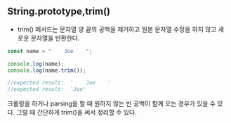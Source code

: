 ## String.prototype,trim()

- trim() 메서드는 문자열 양 끝의 공백을 제거하고 원본 문자열 수정을 하지 않고 새로운 문자열을 반환한다.

```javascript
const name = "    Joe    ";

console.log(name);
console.log(name.trim());

//expected result:  '    Joe    '
//expected result:  'Joe'
```

크롤링을 하거나 parsing을 할 때 원하지 않는 빈 공백이 함께 오는 경우가 있을 수 있다.
그럴 때 간단하게 trim()을 써서 정리할 수 있다.
